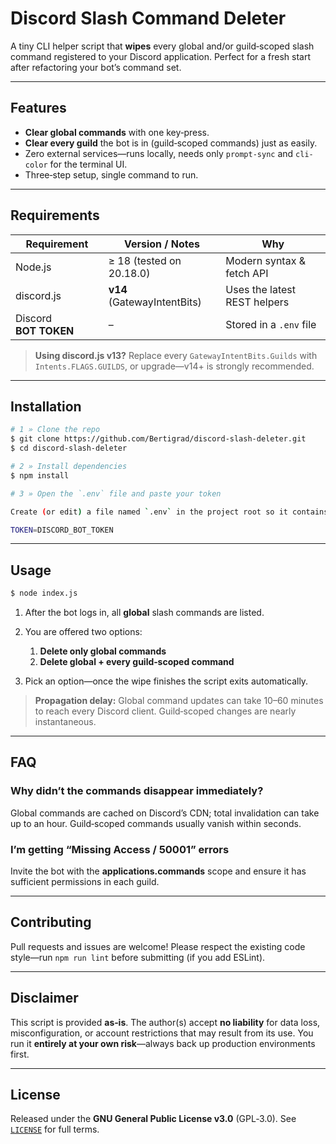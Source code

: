 # Discord Slash Command Deleter

A tiny CLI helper script that **wipes** every global and/or guild‑scoped slash command registered to your Discord application. Perfect for a fresh start after refactoring your bot’s command set.

---

## Features

* **Clear global commands** with one key‑press.
* **Clear every guild** the bot is in (guild‑scoped commands) just as easily.
* Zero external services—runs locally, needs only `prompt-sync` and `cli-color` for the terminal UI.
* Three‑step setup, single command to run.

---

## Requirements

| Requirement           | Version / Notes             | Why                          |
| --------------------- | --------------------------- | ---------------------------- |
| Node.js               | ≥ 18 (tested on 20.18.0)    | Modern syntax & fetch API    |
| discord.js            | **v14** (GatewayIntentBits) | Uses the latest REST helpers |
| Discord **BOT TOKEN** | –                           | Stored in a `.env` file      |

> **Using discord.js v13?** Replace every `GatewayIntentBits.Guilds` with `Intents.FLAGS.GUILDS`, or upgrade—v14+ is strongly recommended.

---

## Installation

````bash
# 1 » Clone the repo
$ git clone https://github.com/Bertigrad/discord-slash-deleter.git
$ cd discord-slash-deleter

# 2 » Install dependencies
$ npm install

# 3 » Open the `.env` file and paste your token

Create (or edit) a file named `.env` in the project root so it contains only:

TOKEN=DISCORD_BOT_TOKEN
````
---

## Usage

```bash
$ node index.js
```

1. After the bot logs in, all **global** slash commands are listed.
2. You are offered two options:

   1. **Delete only global commands**
   2. **Delete global + every guild‑scoped command**
3. Pick an option—once the wipe finishes the script exits automatically.

> **Propagation delay:** Global command updates can take 10–60 minutes to reach every Discord client. Guild‑scoped changes are nearly instantaneous.

---

## FAQ

### Why didn’t the commands disappear immediately?

Global commands are cached on Discord’s CDN; total invalidation can take up to an hour. Guild‑scoped commands usually vanish within seconds.

### I’m getting “Missing Access / 50001” errors

Invite the bot with the **applications.commands** scope and ensure it has sufficient permissions in each guild.

---

## Contributing

Pull requests and issues are welcome! Please respect the existing code style—run `npm run lint` before submitting (if you add ESLint).

---

## Disclaimer

This script is provided **as‑is**. The author(s) accept **no liability** for data loss, misconfiguration, or account restrictions that may result from its use. You run it **entirely at your own risk**—always back up production environments first.

---

## License

Released under the **GNU General Public License v3.0** (GPL‑3.0). See [`LICENSE`](LICENSE) for full terms.
